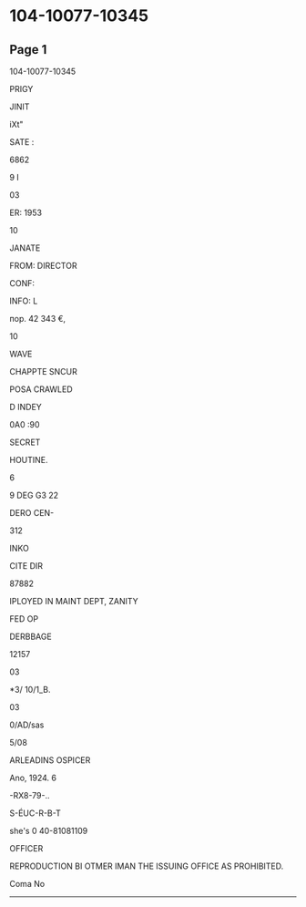 # 104-10077-10345

## Page 1

104-10077-10345

PRIGY

JINIT

iXt"

SATE :

6862

9 I

03

ER: 1953

10

JANATE

FROM: DIRECTOR

CONF:

INFO: L

пор. 42 343 €,

10

WAVE

CHAPPTE SNCUR

POSA CRAWLED

D INDEY

0A0 :90

SECRET

HOUTINE.

6

9 DEG G3 22

DERO CEN-

312

INKO

CITE DIR

87882

IPLOYED IN MAINT DEPT, ZANITY

FED OP

DERBBAGE

12157

03

*3/ 10/1_B.

03

0/AD/sas

5/08

ARLEADINS OSPICER

Ano, 1924. 6

-RX8-79-..

S-ÉUC-R-B-T

she's 0 40-81081109

OFFICER

REPRODUCTION BI OTMER IMAN THE ISSUING OFFICE AS PROHIBITED.

Coma No

---

